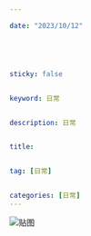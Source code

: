 ```yaml
---

date: "2023/10/12"





sticky: false


keyword: 日常


description: 日常


title: 


tag: [日常]


categories: [日常]
---
```

![贴图]()

